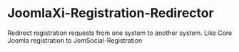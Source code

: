JoomlaXi-Registration-Redirector
================================

Redirect registration requests from one system to another system. Like Core Joomla registration to JomSocial-Registration